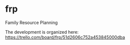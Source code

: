 frp
===

Family Resource Planning

The development is organized here: https://trello.com/board/frp/51d2606c752a453845000dba

